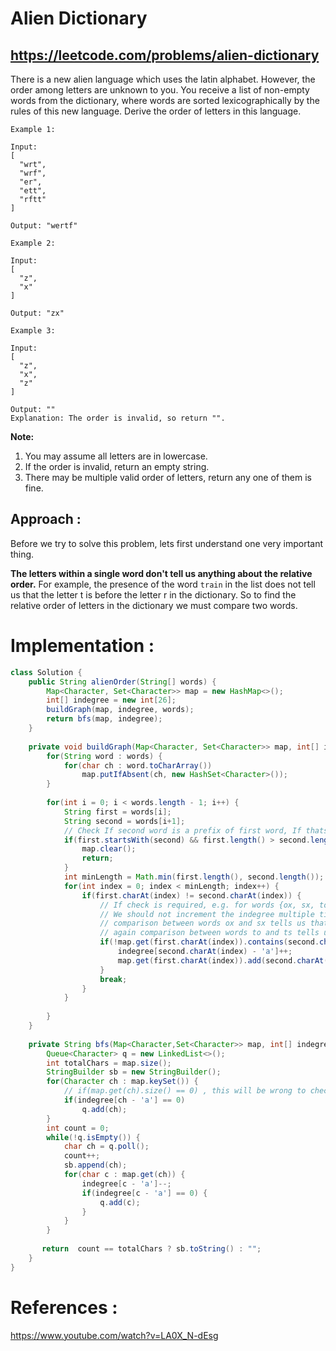 # Alien Dictionary
## https://leetcode.com/problems/alien-dictionary

There is a new alien language which uses the latin alphabet. However, the order among letters are unknown to you. You receive a list of non-empty words from the dictionary, where words are sorted lexicographically by the rules of this new language. Derive the order of letters in this language.
```
Example 1:

Input:
[
  "wrt",
  "wrf",
  "er",
  "ett",
  "rftt"
]

Output: "wertf"

Example 2:

Input:
[
  "z",
  "x"
]

Output: "zx"

Example 3:

Input:
[
  "z",
  "x",
  "z"
] 

Output: "" 
Explanation: The order is invalid, so return "".
```

**Note:**
1. You may assume all letters are in lowercase.
2. If the order is invalid, return an empty string.
3. There may be multiple valid order of letters, return any one of them is fine.

## Approach :
Before we try to solve this problem, lets first understand one very important thing.

**The letters within a single word don't tell us anything about the relative order.** 
For example, the presence of the word `train` in the list does not tell us that the letter t is before the letter r in the dictionary.
So to find the relative order of letters in the dictionary we must compare two words.

# Implementation :
```java
class Solution {
    public String alienOrder(String[] words) {
        Map<Character, Set<Character>> map = new HashMap<>();
        int[] indegree = new int[26];
        buildGraph(map, indegree, words);
        return bfs(map, indegree);
    }
    
    private void buildGraph(Map<Character, Set<Character>> map, int[] indegree, String[] words) {
        for(String word : words) {
            for(char ch : word.toCharArray())
                map.putIfAbsent(ch, new HashSet<Character>());
        }
        
        for(int i = 0; i < words.length - 1; i++) {
            String first = words[i];
            String second = words[i+1];
            // Check If second word is a prefix of first word, If thats the case its not a valid alien dictionary
            if(first.startsWith(second) && first.length() > second.length()) {
                map.clear();
                return;
            }
            int minLength = Math.min(first.length(), second.length());
            for(int index = 0; index < minLength; index++) {
                if(first.charAt(index) != second.charAt(index)) {
                    // If check is required, e.g. for words {ox, sx, to, ts, x}
                    // We should not increment the indegree multiple times because of same dependency/relationship
                    // comparison between words ox and sx tells us that o comes before s
                    // again comparison between words to and ts tells us o comes before s
                    if(!map.get(first.charAt(index)).contains(second.charAt(index))) {
                        indegree[second.charAt(index) - 'a']++;
                        map.get(first.charAt(index)).add(second.charAt(index));
                    }
                    break;
                }
            }
                
        }
    }
    
    private String bfs(Map<Character,Set<Character>> map, int[] indegree) {
        Queue<Character> q = new LinkedList<>();
        int totalChars = map.size();
        StringBuilder sb = new StringBuilder();
        for(Character ch : map.keySet()) { 
            // if(map.get(ch).size() == 0) , this will be wrong to check the 0 indegree node
            if(indegree[ch - 'a'] == 0) 
                q.add(ch);
        }
        int count = 0;
        while(!q.isEmpty()) {
            char ch = q.poll();
            count++;
            sb.append(ch);
            for(char c : map.get(ch)) {
                indegree[c - 'a']--;
                if(indegree[c - 'a'] == 0) {
                    q.add(c);
                }
            }
        }
        
       return  count == totalChars ? sb.toString() : "";
    }
}
```


# References :
https://www.youtube.com/watch?v=LA0X_N-dEsg
